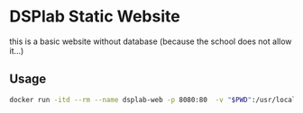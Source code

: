 # DSPlab Static Website
this is a basic website without database
(because the school does not allow it...)

## Usage
```bash
docker run -itd --rm --name dsplab-web -p 8080:80  -v "$PWD":/usr/local/apache2/htdocs/ httpd:2.4
```
